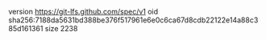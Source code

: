 version https://git-lfs.github.com/spec/v1
oid sha256:7188da5631bd388be376f517961e6e0c6ca67d8cdb22122e14a88c385d161361
size 2238
